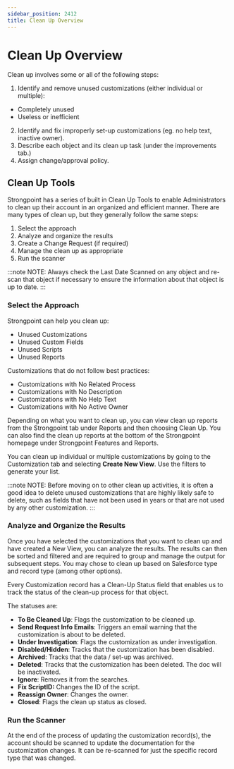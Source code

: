 ```yaml
---
sidebar_position: 2412
title: Clean Up Overview
---
```


# Clean Up Overview

Clean up involves some or all of the following steps:

1. Identify and remove unused customizations (either individual or multiple):

* Completely unused
* Useless or inefficient

2. Identify and fix improperly set-up customizations (eg. no help text, inactive owner).
3. Describe each object and its clean up task (under the improvements tab.)
4. Assign change/approval policy.

## Clean Up Tools

Strongpoint has a series of built in Clean Up Tools to enable Administrators to clean up their account in an organized and efficient manner. There are many types of clean up, but they generally follow the same steps:

1. Select the approach
2. Analyze and organize the results
3. Create a Change Request (if required)
4. Manage the clean up as appropriate
5. Run the scanner

:::note
NOTE: Always check the Last Date Scanned on any object and re-scan that object if necessary to ensure the information about that object is up to date.
:::

### Select the Approach

Strongpoint can help you clean up:

* Unused Customizations
* Unused Custom Fields
* Unused Scripts
* Unused Reports

Customizations that do not follow best practices:

* Customizations with No Related Process
* Customizations with No Description
* Customizations with No Help Text
* Customizations with No Active Owner

Depending on what you want to clean up, you can view clean up reports from the Strongpoint tab under Reports and then choosing Clean Up. You can also find the clean up reports at the bottom of the Strongpoint homepage under Strongpoint Features and Reports.

You can clean up individual or multiple customizations by going to the Customization tab and selecting **Create New View**. Use the filters to generate your list.

:::note
NOTE: Before moving on to other clean up activities, it is often a good idea to delete unused customizations that are highly likely safe to delete, such as fields that have not been used in years or that are not used by any other customization.
:::

### Analyze and Organize the Results

Once you have selected the customizations that you want to clean up and have created a New View, you can analyze the results. The results can then be sorted and filtered and are required to group and manage the output for subsequent steps. You may chose to clean up based on Salesforce type and record type (among other options).

Every Customization record has a Clean-Up Status field that enables us to track the status of the clean-up process for that object.

The statuses are:

* **To Be Cleaned Up**: Flags the customization to be cleaned up.
* **Send Request Info Emails**: Triggers an email warning that the customization is about to be deleted.
* **Under Investigation**: Flags the customization as under investigation.
* **Disabled/Hidden**: Tracks that the customization has been disabled.
* **Archived**: Tracks that the data / set-up was archived.
* **Deleted**: Tracks that the customization has been deleted. The doc will be inactivated.
* **Ignore**: Removes it from the searches.
* **Fix ScriptID:** Changes the ID of the script.
* **Reassign Owner**: Changes the owner.
* **Closed**: Flags the clean up status as closed.

### Run the Scanner

At the end of the process of updating the customization record(s), the account should be scanned to update the documentation for the customization changes. It can be re-scanned for just the specific record type that was changed.